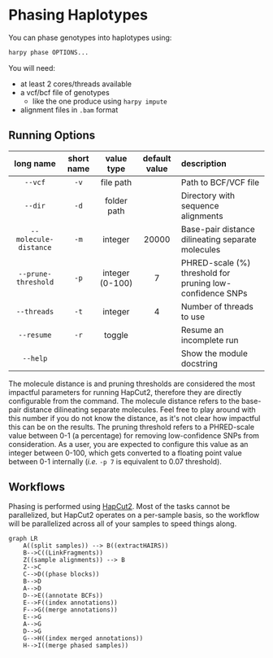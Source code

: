 # Phasing Haplotypes
You can phase genotypes into haplotypes using:
```bash
harpy phase OPTIONS... 
```
You will need:
- at least 2 cores/threads available
- a vcf/bcf file of genotypes
    - like the one produce using `harpy impute`
- alignment files in `.bam` format

## Running Options
| long name | short name | value type | default value | description|
| :---: | :----: | :---: | :---: | :--- |
| `--vcf`    | `-v` |    file path | |  Path to BCF/VCF file |                                                              
| `--dir`       |  `-d`  | folder path   |  |  Directory with sequence alignments     | 
| `--molecule-distance` |  `-m`  | integer  | 20000 | Base-pair distance dilineating separate molecules |                         
| `--prune-threshold`    |  `-p`  | integer (0-100) | 7 | PHRED-scale (%) threshold for pruning low-confidence SNPs   |                          
| `--threads`   |  `-t`  | integer | 4| Number of threads to use |                                     
| `--resume`    |  `-r`  | toggle  | | Resume an incomplete run |               
| `--help`        | | |    |          Show the module docstring |            


The molecule distance is and pruning thresholds are considered the most impactful parameters
for running HapCut2, therefore they are directly configurable from the command. The molecule distance
refers to the base-pair distance dilineating separate molecules. Feel free to play around with this number 
if you do not know the distance, as it's not clear how impactful this can be on the results. The pruning 
threshold refers to a PHRED-scale value between 0-1 (a percentage) for removing low-confidence SNPs from consideration. 
As a user, you are expected to configure this value as an integer between 0-100, which gets converted to a floating point
value between 0-1 internally (_i.e._ `-p 7` is equivalent to 0.07 threshold).


## Workflows
Phasing is performed using [HapCut2](https://github.com/vibansal/HapCUT2). Most of the tasks cannot
be parallelized, but HapCut2 operates on a per-sample basis, so the workflow will be parallelized
across all of your samples to speed things along.

```mermaid
graph LR
    A((split samples)) --> B((extractHAIRS))
    B-->C((LinkFragments))
    Z((sample alignments)) --> B
    Z-->C
    C-->D((phase blocks))
    B-->D
    A-->D
    D-->E((annotate BCFs))
    E-->F((index annotations))
    F-->G((merge annotations))
    E-->G
    A-->G
    D-->G
    G-->H((index merged annotations))
    H-->I((merge phased samples))
```